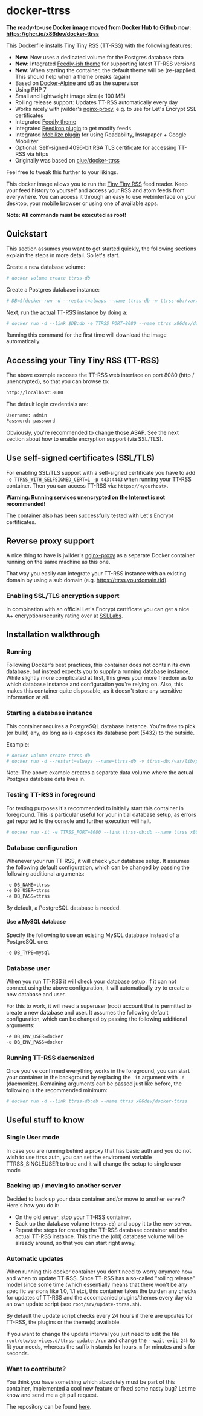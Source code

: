 ﻿# docker-ttrss

**The ready-to-use Docker image moved from Docker Hub to Github now: https://ghcr.io/x86dev/docker-ttrss**

This Dockerfile installs Tiny Tiny RSS (TT-RSS) with the following features:

- **New:** Now uses a dedicated volume for the Postgres database data
- **New:** Integrated [Feedly-ish theme](https://github.com/Gravemind/tt-rss-feedlish-theme) for supporting latest TT-RSS versions
- **New:** When starting the container, the default theme will be (re-)applied. This should help when a theme breaks (again)
- Based on [Docker-Alpine](https://github.com/gliderlabs/docker-alpine) and [s6](http://skarnet.org/software/s6/) as the supervisor
- Using PHP 7
- Small and lightweight image size (< 100 MB)
- Rolling release support: Updates TT-RSS automatically every day
- Works nicely with jwilder's [nginx-proxy](https://github.com/jwilder/nginx-proxy), e.g. to use for Let's Encrypt SSL certificates
- Integrated [Feedly theme](https://github.com/levito/tt-rss-feedly-theme)
- Integrated [FeedIron plugin](https://github.com/m42e/ttrss_plugin-feediron) to get modify feeds
- Integrated [Mobilize plugin](https://github.com/sepich/tt-rss-mobilize) for using Readability, Instapaper + Google Mobilizer
- Optional: Self-signed 4096-bit RSA TLS certificate for accessing TT-RSS via https
- Originally was based on [clue/docker-ttrss](https://github.com/clue/docker-ttrss)

Feel free to tweak this further to your likings.

This docker image allows you to run the [Tiny Tiny RSS](http://www.tt-rss.org) feed reader.
Keep your feed history to yourself and access your RSS and atom feeds from everywhere.
You can access it through an easy to use webinterface on your desktop, your mobile browser
or using one of available apps.

**Note: All commands must be executed as root!**

## Quickstart

This section assumes you want to get started quickly, the following sections explain the
steps in more detail. So let's start.

Create a new database volume:

```bash
# docker volume create ttrss-db
```

Create a Postgres database instance:

```bash
# DB=$(docker run -d --restart=always --name ttrss-db -v ttrss-db:/var/lib/postgresql/data -e POSTGRES_PASSWORD=password postgres:alpine)
```

Next, run the actual TT-RSS instance by doing a:

```bash
# docker run -d --link $DB:db -e TTRSS_PORT=8080 --name ttrss x86dev/docker-ttrss
```

Running this command for the first time will download the image automatically.


## Accessing your Tiny Tiny RSS (TT-RSS)

The above example exposes the TT-RSS web interface on port 8080 (http / unencrypted), so that you can browse to:

```bash
http://localhost:8080
```

The default login credentials are:

```bash
Username: admin
Password: password
```

Obviously, you're recommended to change those ASAP.
See the next section about how to enable encryption support (via SSL/TLS).


## Use self-signed certificates (SSL/TLS)

For enabling SSL/TLS support with a self-signed certificate you have to add `-e TTRSS_WITH_SELFSIGNED_CERT=1 -p 443:4443`
when running your TT-RSS container. Then you can access TT-RSS via: `https://<yourhost>`.

**Warning: Running services unencrypted on the Internet is not recommended!**

The container also has been successfully tested with Let's Encrypt certificates.


## Reverse proxy support

A nice thing to have is jwilder's [nginx-proxy](https://github.com/jwilder/nginx-proxy) as a separate
Docker container running on the same machine as this one.

That way you easily can integrate your TT-RSS instance with an existing domain by using a sub domain
(e.g. https://ttrss.yourdomain.tld).

### Enabling SSL/TLS encryption support

In combination with an official Let's Encrypt certificate you
can get a nice A+ encryption/security rating over at [SSLLabs](https://www.ssllabs.com/ssltest/).


## Installation walkthrough

### Running

Following Docker's best practices, this container does not contain its own database,
but instead expects you to supply a running database instance.
While slightly more complicated at first, this gives your more freedom as to which
database instance and configuration you're relying on.
Also, this makes this container quite disposable, as it doesn't store any sensitive
information at all.


### Starting a database instance

This container requires a PostgreSQL database instance. You're free to pick (or build)
any, as long as is exposes its database port (5432) to the outside.

Example:

```bash
# docker volume create ttrss-db
# docker run -d --restart=always --name=ttrss-db -v ttrss-db:/var/lib/postgresql/data -e POSTGRES_PASSWORD=<password> postgres:alpine
```

Note: The above example creates a separate data volume where the actual Postgres database data lives in.

### Testing TT-RSS in foreground

For testing purposes it's recommended to initially start this container in foreground.
This is particular useful for your initial database setup, as errors get reported to
the console and further execution will halt.

```bash
# docker run -it -e TTRSS_PORT=8080 --link ttrss-db:db --name ttrss x86dev/docker-ttrss
```

### Database configuration

Whenever your run TT-RSS, it will check your database setup. It assumes the following
default configuration, which can be changed by passing the following additional arguments:

```bash
-e DB_NAME=ttrss
-e DB_USER=ttrss
-e DB_PASS=ttrss
```

By default, a PostgreSQL database is needed.

#### Use a MySQL database

Specify the following to use an existing MySQL database instead of a PostgreSQL one:
```bash
-e DB_TYPE=mysql
```

### Database user

When you run TT-RSS it will check your database setup. If it can not connect using the above
configuration, it will automatically try to create a new database and user.

For this to work, it will need a superuser (root) account that is permitted to create a new database
and user. It assumes the following default configuration, which can be changed by passing the
following additional arguments:

```bash
-e DB_ENV_USER=docker
-e DB_ENV_PASS=docker
```

### Running TT-RSS daemonized

Once you've confirmed everything works in the foreground, you can start your container
in the background by replacing the `-it` argument with `-d` (daemonize).
Remaining arguments can be passed just like before, the following is the recommended
minimum:

```bash
# docker run -d --link ttrss-db:db --name ttrss x86dev/docker-ttrss
```
## Useful stuff to know

### Single User mode
In case you are running behind a proxy that has basic auth and you do not wish to use
ttrss auth, you can set the enviroment variable TTRSS_SINGLEUSER to true and it
will change the setup to single user mode

### Backing up / moving to another server

Decided to back up your data container and/or move to another server? Here's how
you do it:

* On the old server, stop your TT-RSS container.
* Back up the database volume (```ttrss-db```) and copy it to the new server.
* Repeat the steps for creating the TT-RSS database container and the actual TT-RSS instance.
  This time the (old) database volume will be already around, so that you can start right away.

### Automatic updates

When running this docker container you don't need to worry anymore how and when to
update TT-RSS. Since TT-RSS has a so-called "rolling release" model since some time
(which essentially means that there won't be any specific versions like 1.0, 1.1 etc),
this container takes the burden any checks for updates of TT-RSS and the accompanied
plugins/themes every day via an own update script (see `root/srv/update-ttrss.sh`).

By default the update script checks every 24 hours if there are updates for TT-RSS,
the plugins or the theme(s) available.

If you want to change the update interval you just need to edit the file
`root/etc/services.d/ttrss-updater/run` and change the `--wait-exit 24h` to fit your needs, whereas
the suffix `h` stands for hours, `m` for minutes and `s` for seconds.


### Want to contribute?

You think you have something which absolutely must be part of this container, implemented
a cool new feature or fixed some nasty bug? Let me know and send me a git pull request.

The repository can be found [here](https://github.com/x86dev/docker-ttrss).
